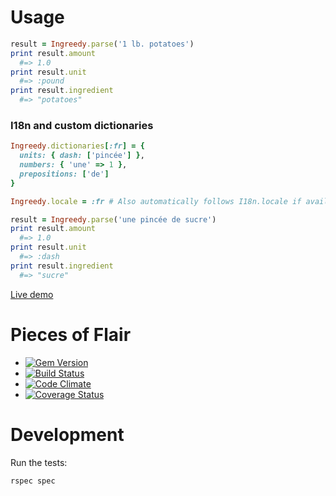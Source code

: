 # Usage

```ruby
result = Ingreedy.parse('1 lb. potatoes')
print result.amount
  #=> 1.0
print result.unit
  #=> :pound
print result.ingredient
  #=> "potatoes"
```

### I18n and custom dictionaries

```ruby
Ingreedy.dictionaries[:fr] = { 
  units: { dash: ['pincée'] }, 
  numbers: { 'une' => 1 }, 
  prepositions: ['de'] 
}

Ingreedy.locale = :fr # Also automatically follows I18n.locale if available

result = Ingreedy.parse('une pincée de sucre')
print result.amount
  #=> 1.0
print result.unit
  #=> :dash
print result.ingredient
  #=> "sucre"
```

[Live demo](http://hangryingreedytest.herokuapp.com/)

# Pieces of Flair
- [![Gem Version](https://badge.fury.io/rb/ingreedy.png)](http://badge.fury.io/rb/ingreedy)
- [![Build Status](https://secure.travis-ci.org/iancanderson/ingreedy.png?branch=master)](http://travis-ci.org/iancanderson/ingreedy)
- [![Code Climate](https://codeclimate.com/github/iancanderson/ingreedy.png)](https://codeclimate.com/github/iancanderson/ingreedy)
- [![Coverage Status](https://coveralls.io/repos/iancanderson/ingreedy/badge.png)](https://coveralls.io/r/iancanderson/ingreedy)

# Development

Run the tests:
```
rspec spec
```
